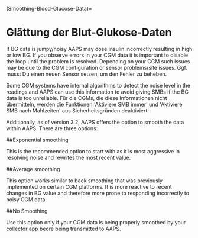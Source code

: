 (Smoothing-Blood-Glucose-Data)=

# Glättung der Blut-Glukose-Daten

If BG data is jumpy/noisy AAPS may dose insulin incorrectly resulting in high or low BG. If you observe errors in your CGM data it is important to disable the loop until the problem is resolved. Depending on your CGM such issues may be due to the CGM configuration or sensor problems/site issues. Ggf. musst Du einen neuen Sensor setzen, um den Fehler zu beheben.

Some CGM systems have internal algorithms to detect the noise level in the readings and AAPS can use this information to avoid giving SMBs if the BG data is too unreliable. Für die CGMs, die diese Informationen nicht übermitteln, werden die Funktionen 'Aktiviere SMB immer' und 'Aktiviere SMB nach Mahlzeiten' aus Sicherheitsgründen deaktiviert.

Additionally, as of version 3.2, AAPS offers the option to smooth the data within AAPS. There are three options:

\##Exponential smoothing

This is the recommended option to start with as it is most aggressive in resolving noise and rewrites the most recent value.

\##Average smoothing

This option works similar to back smoothing that was previously implemented on certain CGM platforms. It is more reactive to recent changes in BG value and therefore more prone to responding incorrectly to noisy CGM data.

\##No Smoothing

Use this option only if your CGM data is being properly smoothed by your collector app beore being transmitted to AAPS.

